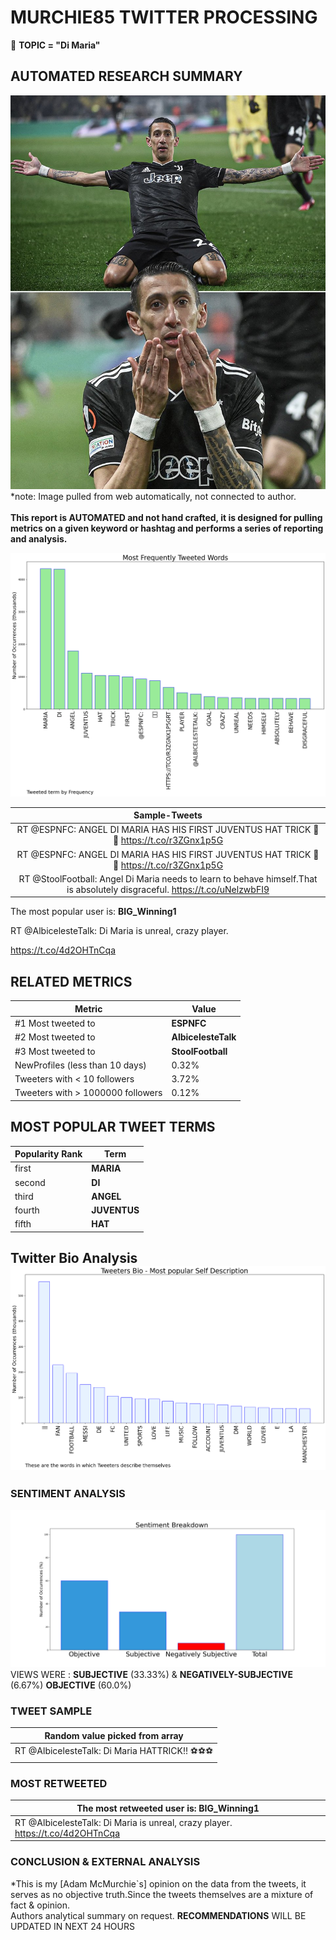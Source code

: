 # MURCHIE85 TWITTER PROCESSING 
&#x1F34E; **TOPIC = "Di Maria"**

## AUTOMATED RESEARCH SUMMARY

![image](assets/2023-02-23hashtagImage.png)*note: Image pulled from web automatically, not connected to author.
<br></br>
<b> This report is AUTOMATED and not hand crafted, it is designed for pulling metrics on a given keyword or hashtag and performs a series of reporting and analysis.</b>



![image](assets/2023-02-23TWEETS.png)



|                **Sample-Tweets**        |
| :-------------: |
| RT @ESPNFC: ANGEL DI MARIA HAS HIS FIRST JUVENTUS HAT TRICK 👏🦓 https://t.co/r3ZGnx1p5G |
| RT @ESPNFC: ANGEL DI MARIA HAS HIS FIRST JUVENTUS HAT TRICK 👏🦓 https://t.co/r3ZGnx1p5G |
| RT @StoolFootball: Angel Di Maria needs to learn to behave himself.That is absolutely disgraceful. https://t.co/uNelzwbFI9 |

The most popular user is: **BIG_Winning1**
<div class="alert alert-block alert-danger"> RT @AlbicelesteTalk: Di Maria is unreal, crazy player.

 https://t.co/4d2OHTnCqa</div>

## RELATED METRICS<br>
| Metric | Value |
| ------------- | ------------- |
| #1 Most tweeted to  | **ESPNFC** |
| #2 Most tweeted to  | **AlbicelesteTalk** |
| #3 Most tweeted to  | **StoolFootball** |
| NewProfiles (less than 10 days) | 0.32%  |
| Tweeters with < 10 followers  | 3.72%|
| Tweeters with > 1000000 followers  | 0.12%  |



## MOST POPULAR TWEET TERMS 


| Popularity Rank  | Term |
| ------------- | ------------- |
| first  | **MARIA**  |
| second  | **DI**  |
| third  | **ANGEL** |
| fourth  | **JUVENTUS**  |
| fifth  | **HAT**  |


## Twitter Bio Analysis![image](assets/2023-02-23BIO.png)
### SENTIMENT ANALYSIS
![image](assets/2023-02-23sentiment.png)
VIEWS WERE : **SUBJECTIVE**  (33.33%) & **NEGATIVELY-SUBJECTIVE** (6.67%) **OBJECTIVE** (60.0%)

### TWEET SAMPLE 
| Random value picked from array |
| ------------- |
|RT @AlbicelesteTalk: Di Maria HATTRICK!! ⚽️⚽️⚽️ |

### MOST RETWEETED 

| The most retweeted user is: **BIG_Winning1**  |
| ------------- |
| RT @AlbicelesteTalk: Di Maria is unreal, crazy player. https://t.co/4d2OHTnCqa |

### CONCLUSION & EXTERNAL ANALYSIS

*This is my [Adam McMurchie`s] opinion on the data from the tweets, it serves as no objective truth.Since the tweets themselves are a mixture of fact & opinion.<br>
Authors analytical summary on request.
**RECOMMENDATIONS** WILL BE UPDATED IN NEXT  24 HOURS <br>